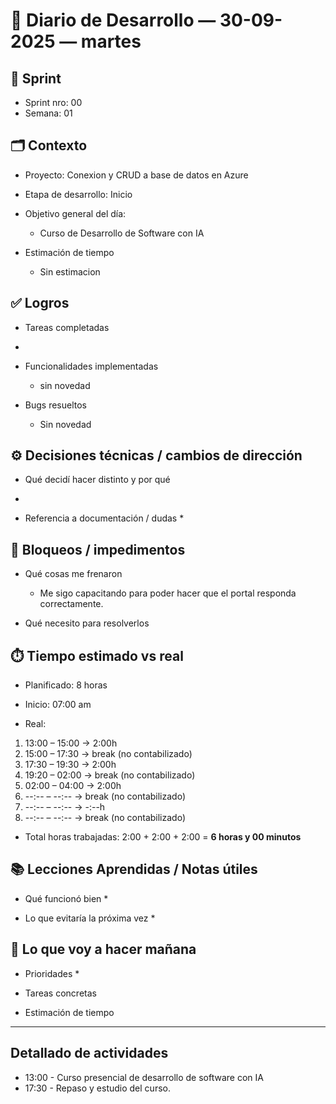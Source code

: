 # 📓 Diario de Desarrollo — 30-09-2025 — martes
## 🏃 Sprint
- Sprint nro: 00
- Semana: 01

## 🗂️ Contexto
- Proyecto: Conexion y CRUD a base de datos en Azure 
- Etapa de desarrollo: Inicio
- Objetivo general del día: 
  * Curso de Desarrollo de Software con IA


- Estimación de tiempo
  * Sin estimacion


## ✅ Logros
- Tareas completadas 
 * 

- Funcionalidades implementadas
  * sin novedad

- Bugs resueltos
  * Sin novedad

## ⚙️ Decisiones técnicas / cambios de dirección
- Qué decidí hacer distinto y por qué
 * 

- Referencia a documentación / dudas
  * 

## 🚧 Bloqueos / impedimentos
- Qué cosas me frenaron
  * Me sigo capacitando para poder hacer que el portal responda correctamente.

- Qué necesito para resolverlos


## ⏱️ Tiempo estimado vs real

 - Planificado: 8 horas

 - Inicio: 07:00 am

 - Real:

  1. 13:00 – 15:00 → 2:00h
  2. 15:00 – 17:30 → break (no contabilizado)
  3. 17:30 – 19:30 → 2:00h
  4. 19:20 – 02:00 → break (no contabilizado)
  5. 02:00 – 04:00 → 2:00h
  6. --:-- – --:-- → break (no contabilizado)
  7. --:-- – --:-- → -:--h
  8. --:-- – --:-- → break (no contabilizado)



 - Total horas trabajadas: 2:00 + 2:00 + 2:00 = **6 horas y 00 minutos**

## 📚 Lecciones Aprendidas / Notas útiles
- Qué funcionó bien
  * 

- Lo que evitaría la próxima vez
  * 

## 🔮 Lo que voy a hacer mañana
- Prioridades
  * 

- Tareas concretas

- Estimación de tiempo

---

## Detallado de actividades

 - 13:00 - Curso presencial de desarrollo de software con IA
 - 17:30 - Repaso y estudio del curso.